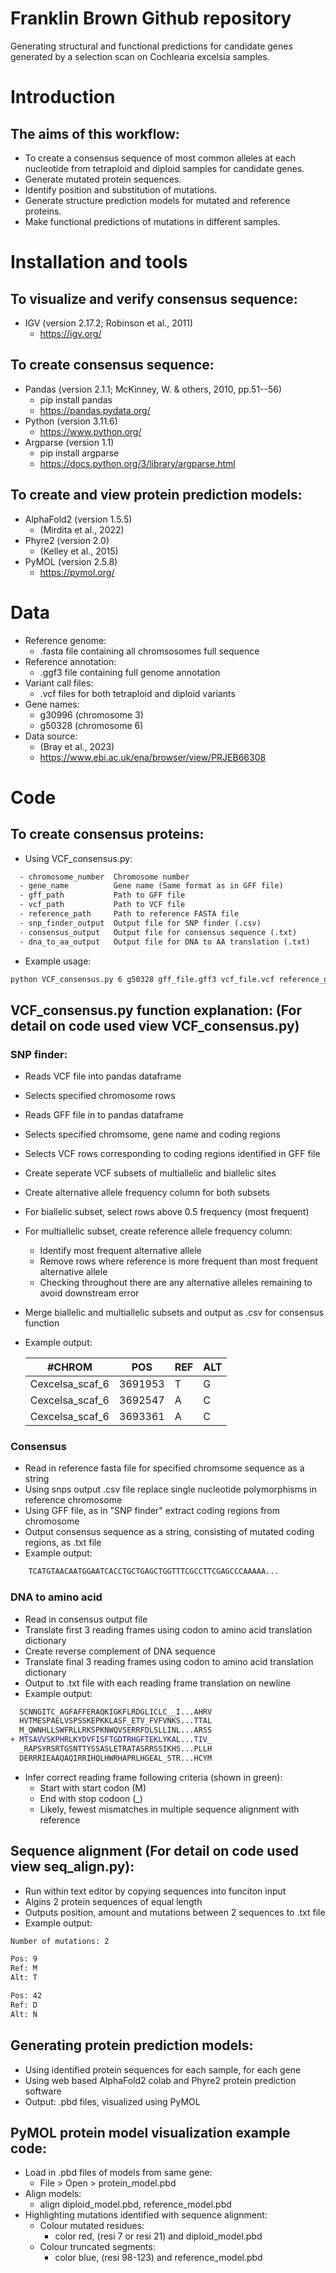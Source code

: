# Franklin Brown Github repository
Generating structural and functional predictions for candidate genes generated by a selection scan on Cochlearia excelsia samples.

# Introduction
## The aims of this workflow:
- To create a consensus sequence of most common alleles at each nucleotide from tetraploid and diploid samples for candidate genes.
- Generate mutated protein sequences.
- Identify position and substitution of mutations.
- Generate structure prediction models for mutated and reference proteins.
- Make functional predictions of mutations in different samples.

# Installation and tools

## To visualize and verify consensus sequence:
- IGV (version 2.17.2; Robinson et al., 2011)
  - https://igv.org/
 
## To create consensus sequence:
- Pandas (version 2.1.1; McKinney, W. & others, 2010, pp.51--56)
  - pip install pandas
  - https://pandas.pydata.org/
- Python (version 3.11.6)
  - https://www.python.org/
- Argparse (version 1.1)
  - pip install argparse
  - https://docs.python.org/3/library/argparse.html
 
## To create and view protein prediction models:
- AlphaFold2 (version 1.5.5)
  - (Mirdita et al., 2022)
- Phyre2 (version 2.0)
  - (Kelley et al., 2015)
- PyMOL (version 2.5.8)
  - https://pymol.org/

# Data
- Reference genome:
  - .fasta file containing all chromsosomes full sequence
- Reference annotation:
  - .ggf3 file containing full genome annotation
- Variant call files:
  - .vcf files for both tetraploid and diploid variants
- Gene names:
  - g30996 (chromosome 3)
  - g50328 (chromosome 6)
- Data source:
  - (Bray et al., 2023)
  - https://www.ebi.ac.uk/ena/browser/view/PRJEB66308
 
# Code
## To create consensus proteins:
- Using VCF_consensus.py:
```diff
  - chromosome_number  Chromosome number
  - gene_name          Gene name (Same format as in GFF file)
  - gff_path           Path to GFF file
  - vcf_path           Path to VCF file
  - reference_path     Path to reference FASTA file
  - snp_finder_output  Output file for SNP finder (.csv)
  - consensus_output   Output file for consensus sequence (.txt)
  - dna_to_aa_output   Output file for DNA to AA translation (.txt)
```
- Example usage:
```diff
python VCF_consensus.py 6 g50328 gff_file.gff3 vcf_file.vcf reference_genome.fasta snps_out.csv consensus_out.txt translation_out.txt
 ```
## VCF_consensus.py function explanation: (For detail on code used view VCF_consensus.py)
### SNP finder:
  - Reads VCF file into pandas dataframe
  - Selects specified chromosome rows
  - Reads GFF file in to pandas dataframe
  - Selects specified chromsome, gene name and coding regions
  - Selects VCF rows corresponding to coding regions identified in GFF file
  - Create seperate VCF subsets of multiallelic and biallelic sites
  - Create alternative allele frequency column for both subsets
  - For biallelic subset, select rows above 0.5 frequency (most frequent)
  - For multiallelic subset, create reference allele frequency column:
    - Identify most frequent alternative allele
    - Remove rows where reference is more frequent than most frequent alternative allele
    - Checking throughout there are any alternative alleles remaining to avoid downstream error
  - Merge biallelic and multiallelic subsets and output as .csv for consensus function

  - Example output:

    | #CHROM | POS | REF | ALT |
    |--------|-----|-----|-----|
    | Cexcelsa_scaf_6 | 3691953 | T | G |
    | Cexcelsa_scaf_6 | 3692547 | A | C |
    | Cexcelsa_scaf_6 | 3693361 | A | C |
### Consensus
  - Read in reference fasta file for specified chromsome sequence as a string
  - Using snps output .csv file replace single nucleotide polymorphisms in reference chromosome
  - Using GFF file, as in "SNP finder" extract coding regions from chromosome
  - Output consensus sequence as a string, consisting of mutated coding regions, as .txt file
  - Example output:
```diff
    TCATGTAACAATGGAATCACCTGCTGAGCTGGTTTCGCCTTCGAGCCCAAAAA...
```
### DNA to amino acid
  - Read in consensus output file
  - Translate first 3 reading frames using codon to amino acid translation dictionary
  - Create reverse complement of DNA sequence
  - Translate final 3 reading frames using codon to amino acid translation dictionary
  - Output to .txt file with each reading frame translation on newline
  - Example output:
```diff
  SCNNGITC_AGFAFFERAQKIGKFLRDGLICLC__I...AHRV
  HVTMESPAELVSPSSKEPKKLASF_ETV_FVFVNKS...TTAL
  M_QWNHLLSWFRLLRKSPKNWQVSERRFDLSLLINL...ARSS
+ MTSAVVSKPHRLKYDVFISFTGDTRHGFTEKLYKAL...TIV_
  _RAPSYRSRTGSNTTYSSASLETRATASRRSSIKHS...PLLH
  DERRRIEAAQAQIRRIHQLHWRHAPRLHGEAL_STR...HCYM
```
  - Infer correct reading frame following criteria (shown in green):
    - Start with start codon (M)
    - End with stop codoon (_)
    - Likely, fewest mismatches in multiple sequence alignment with reference
   
## Sequence alignment (For detail on code used view seq_align.py):
  - Run within text editor by copying sequences into funciton input
  - Algins 2 protein sequences of equal length
  - Outputs position, amount and mutations between 2 sequences to .txt file
  - Example output:
```diff
Number of mutations: 2

Pos: 9
Ref: M
Alt: T

Pos: 42
Ref: D
Alt: N
```
## Generating protein prediction models:
  - Using identified protein sequences for each sample, for each gene
  - Using web based AlphaFold2 colab and Phyre2 protein prediction software
  - Output: .pbd files, visualized using PyMOL

## PyMOL protein model visualization example code:
  - Load in .pbd files of models from same gene:
    - File > Open > protein_model.pbd
  - Align models:
    - align diploid_model.pbd, reference_model.pbd
  - Highlighting mutations identified with sequence alignment:
    - Colour mutated residues:
      - color red, (resi 7 or resi 21) and diploid_model.pbd
    - Colour truncated segments:
      - color blue, (resi 98-123) and reference_model.pbd








